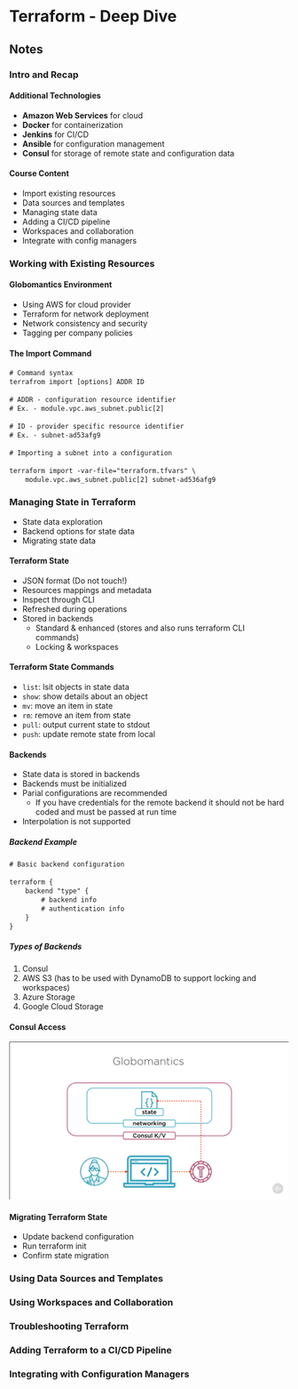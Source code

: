 # Terraform - Deep Dive

## Notes

### Intro and Recap

#### Additional Technologies

- **Amazon Web Services** for cloud
- **Docker** for containerization
- **Jenkins** for CI/CD
- **Ansible** for configuration management
- **Consul** for storage of remote state and configuration data

#### Course Content

- Import existing resources
- Data sources and templates
- Managing state data
- Adding a CI/CD pipeline
- Workspaces and collaboration
- Integrate with config managers

### Working with Existing Resources

#### Globomantics Environment

- Using AWS for cloud provider
- Terraform for network deployment
- Network consistency and security
- Tagging per company policies

#### The Import Command

```
# Command syntax
terrafrom import [options] ADDR ID

# ADDR - configuration resource identifier
# Ex. - module.vpc.aws_subnet.public[2]

# ID - provider specific resource identifier
# Ex. - subnet-ad53afg9

# Importing a subnet into a configuration

terraform import -var-file="terraform.tfvars" \
    module.vpc.aws_subnet.public[2] subnet-ad536afg9
```

### Managing State in Terraform

- State data exploration
- Backend options for state data
- Migrating state data

#### Terraform State

- JSON format (Do not touch!)
- Resources mappings and metadata
- Inspect through CLI
- Refreshed during operations
- Stored in backends
    - Standard & enhanced (stores and also runs terraform CLI commands)
    - Locking & workspaces

#### Terraform State Commands

- `list`: lsit objects in state data
- `show`: show details about an object
- `mv`: move an item in state
- `rm`: remove an item from state
- `pull`: output current state to stdout
- `push`: update remote state from local

#### Backends

- State data is stored in backends
- Backends must be initialized
- Parial configurations are recommended
    - If you have credentials for the remote backend it should not be hard
    coded and must be passed at run time
- Interpolation is not supported

##### Backend Example

```hcl
# Basic backend configuration

terraform {
    backend "type" {
        # backend info
        # authentication info
    }
}
```

##### Types of Backends

1. Consul
2. AWS S3 (has to be used with DynamoDB to support locking and workspaces)
3. Azure Storage
4. Google Cloud Storage

#### Consul Access

![Consul Access](./resources/consul-access.png)

#### Migrating Terraform State

- Update backend configuration
- Run terraform init
- Confirm state migration

### Using Data Sources and Templates
### Using Workspaces and Collaboration
### Troubleshooting Terraform
### Adding Terraform to a CI/CD Pipeline
### Integrating with Configuration Managers

